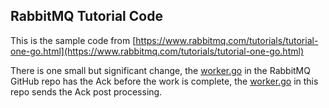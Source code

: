 ## RabbitMQ Tutorial Code

This is the sample code from [https://www.rabbitmq.com/tutorials/tutorial-one-go.html](https://www.rabbitmq.com/tutorials/tutorial-one-go.html)

There is one small but significant change, the [worker.go](https://github.com/rabbitmq/rabbitmq-tutorials/blob/master/go/worker.go) in the RabbitMQ GitHub repo has the Ack before the work is complete, the [worker.go](work_queues/worker.go) in this repo sends the Ack post processing.